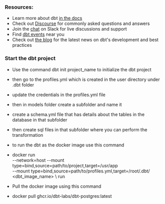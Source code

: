 
### Resources:
- Learn more about dbt [in the docs](https://docs.getdbt.com/docs/introduction)
- Check out [Discourse](https://discourse.getdbt.com/) for commonly asked questions and answers
- Join the [chat](https://community.getdbt.com/) on Slack for live discussions and support
- Find [dbt events](https://events.getdbt.com) near you
- Check out [the blog](https://blog.getdbt.com/) for the latest news on dbt's development and best practices

### Start the dbt project
- Use the command dbt init project_name to initialize the dbt project
- then go to the profiles.yml which is created in the user directory under .dbt folder
- update the credentials in the profiles.yml file
- then in models folder create a subfolder and name it 
- create a schema.yml file that has details about the tables in the database in that subfolder
- then  create sql files in that subfolder where you can perform the transformation
- to run the dbt as the docker image use this command 
- docker run \
  --network=host
  --mount type=bind,source=path/to/project,target=/usr/app \
  --mount type=bind,source=path/to/profiles.yml,target=/root/.dbt/ \
  <dbt_image_name> \ run 

- Pull the docker image using this command 
- docker pull ghcr.io/dbt-labs/dbt-postgres:latest
  
